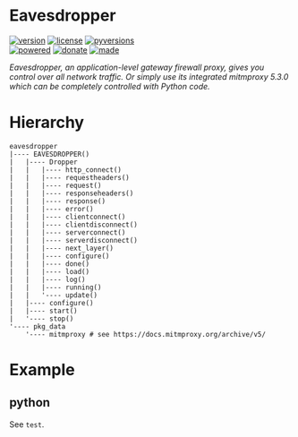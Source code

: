 # Eavesdropper

<badges>[![version](https://img.shields.io/pypi/v/eavesdropper.svg)](https://pypi.org/project/eavesdropper/)
[![license](https://img.shields.io/pypi/l/eavesdropper.svg)](https://pypi.org/project/eavesdropper/)
[![pyversions](https://img.shields.io/pypi/pyversions/eavesdropper.svg)](https://pypi.org/project/eavesdropper/)  
[![powered](https://img.shields.io/badge/Say-Thanks-ddddff.svg)](https://saythanks.io/to/foxe6)
[![donate](https://img.shields.io/badge/Donate-Paypal-0070ba.svg)](https://paypal.me/foxe6)
[![made](https://img.shields.io/badge/Made%20with-PyCharm-red.svg)](https://paypal.me/foxe6)
</badges>

<i>Eavesdropper, an application-level gateway firewall proxy, gives you control over all network traffic. Or simply use its integrated mitmproxy 5.3.0 which can be completely controlled with Python code.</i>

# Hierarchy

```
eavesdropper
|---- EAVESDROPPER()
|   |---- Dropper
|   |   |---- http_connect()
|   |   |---- requestheaders()
|   |   |---- request()
|   |   |---- responseheaders()
|   |   |---- response()
|   |   |---- error()
|   |   |---- clientconnect()
|   |   |---- clientdisconnect()
|   |   |---- serverconnect()
|   |   |---- serverdisconnect()
|   |   |---- next_layer()
|   |   |---- configure()
|   |   |---- done()
|   |   |---- load()
|   |   |---- log()
|   |   |---- running()
|   |   '---- update()
|   |---- configure()
|   |---- start()
|   '---- stop()
'---- pkg_data
    '---- mitmproxy # see https://docs.mitmproxy.org/archive/v5/
```

# Example

## python
See `test`.